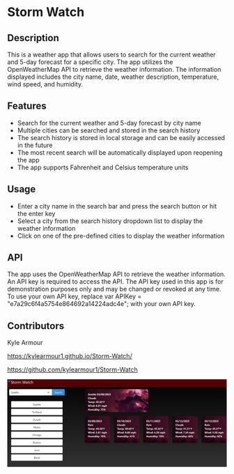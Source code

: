 # Storm Watch

## Description

This is a weather app that allows users to search for the current weather and 5-day forecast for a specific city. The app utilizes the OpenWeatherMap API to retrieve the weather information. The information displayed includes the city name, date, weather description, temperature, wind speed, and humidity. 


## Features

- Search for the current weather and 5-day forecast by city name
- Multiple cities can be searched and stored in the search history
- The search history is stored in local storage and can be easily accessed in the future
- The most recent search will be automatically displayed upon reopening the app
- The app supports Fahrenheit and Celsius temperature units

## Usage 

- Enter a city name in the search bar and press the search button or hit the enter key
- Select a city from the search history dropdown list to display the weather information
- Click on one of the pre-defined cities to display the weather information

## API 
The app uses the OpenWeatherMap API to retrieve the weather information. An API key is required to access the API. The API key used in this app is for demonstration purposes only and may be changed or revoked at any time. To use your own API key, replace var APIKey = "e7a29c6f4a5754e864692a14224adc4e"; with your own API key.


## Contributors


Kyle Armour

https://kylearmour1.github.io/Storm-Watch/

https://github.com/kylearmour1/Storm-Watch


![image](./assets/Screenshot%202023-03-08%20at%2013-04-24%20Document.png)